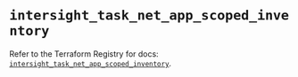 # `intersight_task_net_app_scoped_inventory`

Refer to the Terraform Registry for docs: [`intersight_task_net_app_scoped_inventory`](https://registry.terraform.io/providers/ciscodevnet/intersight/1.0.71/docs/resources/task_net_app_scoped_inventory).
